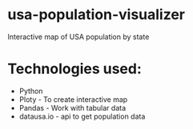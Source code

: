 # usa-population-visualizer

Interactive map of USA population by state

# Technologies used:

- Python
- Ploty - To create interactive map
- Pandas - Work with tabular data
- datausa.io - api to get population data
